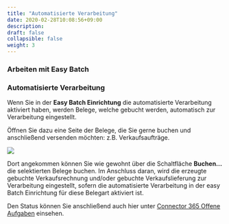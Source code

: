 ```yaml
---
title: "Automatisierte Verarbeitung"
date: 2020-02-28T10:08:56+09:00
description: 
draft: false
collapsible: false
weight: 3
---
```

### Arbeiten mit Easy Batch

### Automatisierte Verarbeitung

Wenn Sie in der **Easy Batch Einrichtung** die automatisierte Verarbeitung aktiviert haben, werden Belege, welche gebucht werden, automatisch zur Verarbeitung eingestellt.
 

Öffnen Sie dazu eine Seite der Belege, die Sie gerne buchen und anschließend versenden möchten: z.B. Verkaufsaufträge.

![](images/apps/Easy_Batch/de-de/app_sales_orders.png)

Dort angekommen können Sie wie gewohnt über die Schaltfläche **Buchen...** die selektierten Belege buchen.
Im Anschluss daran, wird die erzeugte gebuchte Verkaufsrechnung und/oder gebuchte Verkaufslieferung zur Verarbeitung eingestellt, sofern die automatisierte Verarbeitung in der easy Batch Einrichtung für diese Belegart aktiviert ist.

Den Status können Sie anschließend auch hier unter [Connector 365 Offene Aufgaben](/de-de/apps/easy-batch/working-with-easy-batch/open-tasks/) einsehen.
